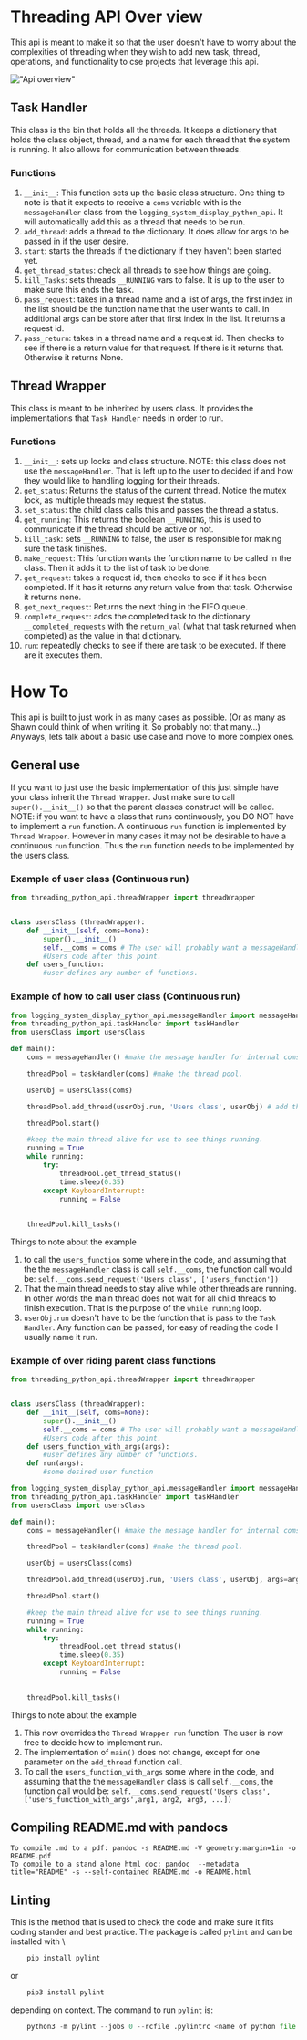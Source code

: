 # Threading API Over view
This api is meant to make it so that the user doesn't have to worry about the complexities of threading when they wish to add new task, thread, operations, and functionality to cse projects that leverage this api. 

!["Api overview"](threadingAPI.png)

## Task Handler
This class is the bin that holds all the threads. It keeps a dictionary that holds the class object, thread, and a name for each thread that the system is running. It also allows for communication between threads. 

### Functions
1. `__init__`: This function sets up the basic class structure. One thing to note is that it expects to receive a `coms` variable with is the `messageHandler` class from the `logging_system_display_python_api`. It will automatically add this as a thread that needs to be run. 
2. `add_thread`: adds a thread to the dictionary. It does allow for args to be passed in if the user desire. 
3. `start`: starts the threads if the dictionary if they haven't been started yet. 
4. `get_thread_status`: check all threads to see how things are going.
5. `kill_Tasks`: sets threads `__RUNNING` vars to false. It is up to the user to make sure this ends the task.
6. `pass_request`: takes in a thread name and a list of args, the first index in the list should be the function name that the user wants to call. In additional args can be store after that first index in the list. It returns a request id. 
7. `pass_return`: takes in a thread name and a request id. Then checks to see if there is a return value for that request. If there is it returns that. Otherwise it returns None. 

## Thread Wrapper
This class is meant to be inherited by users class. It provides the implementations that `Task Handler` needs in order to run. 

### Functions
1. `__init__`: sets up locks and class structure. NOTE: this class does not use the `messageHandler`. That is left up to the user to decided if and how they would like to handling logging for their threads. 
2. `get_status`: Returns the status of the current thread. Notice the mutex lock, as multiple threads may request the status.
3. `set_status`: the child class calls this and passes the thread a status.
4. `get_running`: This returns the boolean `__RUNNING`, this is used to communicate if the thread should be active or not.
5. `kill_task`: sets `__RUNNING` to false, the user is responsible for making sure the task finishes. 
6. `make_request`: This function wants the function name to be called in the class. Then it adds it to the list of 
task to be done.
7. `get_request`: takes a request id, then checks to see if it has been completed. If it has it returns any return value from that task. Otherwise it returns none. 
8. `get_next_request`: Returns the next thing in the FIFO queue.
9. `complete_request`: adds the completed task to the dictionary `__completed_requests` with the `return_val` (what that task returned when completed) as the value in that dictionary.
10. `run`: repeatedly checks to see if there are task to be executed. If there are it executes them. 

# How To
This api is built to just work in as many cases as possible. (Or as many as Shawn could think of when writing it. So probably not that many...) Anyways, lets talk about a basic use case and move to more complex ones. 
## General use
If you want to just use the basic implementation of this just simple have your class inherit the `Thread Wrapper`. Just make sure to call `super().__init__()` so that the parent classes construct will be called. NOTE: if you want to have a class that runs continuously, you DO NOT have to implement a `run` function. A continuous `run` function is implemented by `Thread Wrapper`. However in many cases it may not be desirable to have a continuous `run` function. Thus the `run` function needs to be implemented by the users class. 
### Example of user class (Continuous run)
```python
from threading_python_api.threadWrapper import threadWrapper


class usersClass (threadWrapper):
    def __init__(self, coms=None):
        super().__init__()
        self.__coms = coms # The user will probably want a messageHandler class, but it is not strictly required.
        #Users code after this point.   
    def users_function:
        #user defines any number of functions.     
```
### Example of how to call user class  (Continuous run)
```python
from logging_system_display_python_api.messageHandler import messageHandler
from threading_python_api.taskHandler import taskHandler
from usersClass import usersClass

def main():
    coms = messageHandler() #make the message handler for internal coms

    threadPool = taskHandler(coms) #make the thread pool.

    userObj = usersClass(coms)

    threadPool.add_thread(userObj.run, 'Users class', userObj) # add the users class to the thread pool.

    threadPool.start()

    #keep the main thread alive for use to see things running. 
    running = True
    while running:
        try:
            threadPool.get_thread_status()
            time.sleep(0.35)
        except KeyboardInterrupt:
            running = False
        
    
    threadPool.kill_tasks()

```
Things to note about the example
1. to call the `users_function` some where in the code, and assuming that the the `messageHandler` class is call `self.__coms`, the function call would be: `self.__coms.send_request('Users class', ['users_function'])`
2. That the main thread needs to stay alive while other threads are running. In other words the main thread does not wait for all child threads to finish execution. That is the purpose of the `while running` loop.
3. `userObj.run` doesn't have to be the function that is pass to the `Task Handler`. Any function can be passed, for easy of reading the code I usually name it run. 

### Example of over riding parent class functions
```python
from threading_python_api.threadWrapper import threadWrapper


class usersClass (threadWrapper):
    def __init__(self, coms=None):
        super().__init__()
        self.__coms = coms # The user will probably want a messageHandler class, but it is not strictly required.
        #Users code after this point.   
    def users_function_with_args(args):
        #user defines any number of functions.   
    def run(args):
        #some desired user function
```
```python
from logging_system_display_python_api.messageHandler import messageHandler
from threading_python_api.taskHandler import taskHandler
from usersClass import usersClass

def main():
    coms = messageHandler() #make the message handler for internal coms

    threadPool = taskHandler(coms) #make the thread pool.

    userObj = usersClass(coms)

    threadPool.add_thread(userObj.run, 'Users class', userObj, args=args) # add the users class to the thread pool.

    threadPool.start()

    #keep the main thread alive for use to see things running. 
    running = True
    while running:
        try:
            threadPool.get_thread_status()
            time.sleep(0.35)
        except KeyboardInterrupt:
            running = False
        
    
    threadPool.kill_tasks()

```
Things to note about the example
1. This now overrides the `Thread Wrapper run` function. The user is now free to decide how to implement run.
2. The implementation of `main()` does not change, except for one parameter on the `add_thread` function call.
3. To call the `users_function_with_args` some where in the code, and assuming that the the `messageHandler` class is call `self.__coms`, the function call would be: `self.__coms.send_request('Users class', ['users_function_with_args',arg1, arg2, arg3, ...])`

## Compiling README.md with pandocs
    To compile .md to a pdf: pandoc -s README.md -V geometry:margin=1in -o README.pdf
    To compile to a stand alone html doc: pandoc  --metadata title="README" -s --self-contained README.md -o README.html

## Linting
This is the method that is used to check the code and make sure it fits coding stander and best practice. The package is called `pylint` and can be installed with \
``` python
    pip install pylint  
```
or 
```python
    pip3 install pylint 
```
depending on context. The command to run `pylint` is:
```python
    python3 -m pylint --jobs 0 --rcfile .pylintrc <name of python file or folder>
```